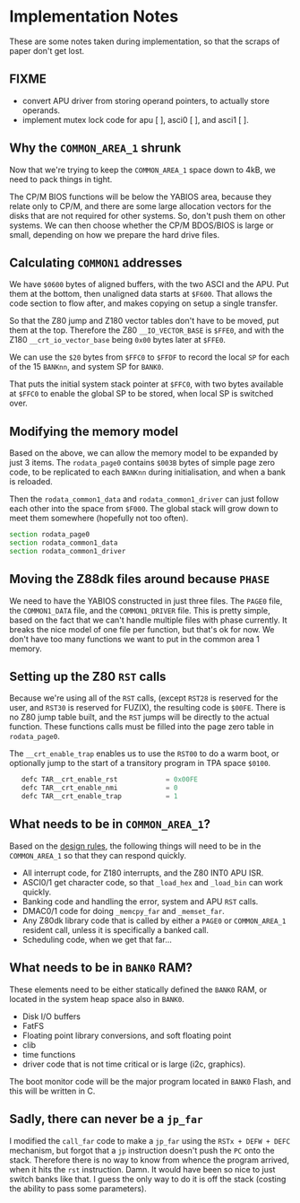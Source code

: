 # Implementation Notes

These are some notes taken during implementation, so that the scraps of paper don't get lost.

## FIXME

- convert APU driver from storing operand pointers, to actually store operands.<br>
- implement mutex lock code for apu [ ], asci0 [ ], and asci1 [ ].<br>

## Why the `COMMON_AREA_1` shrunk

Now that we're trying to keep the `COMMON_AREA_1` space down to 4kB, we need to pack things in tight.

The CP/M BIOS functions will be below the YABIOS area, because they relate only to CP/M, and there are some large allocation vectors for the disks that are not required for other systems. So, don't push them on other systems. We can then choose whether the CP/M BDOS/BIOS is large or small, depending on how we prepare the hard drive files.

## Calculating `COMMON1` addresses

We have `$0600` bytes of aligned buffers, with the two ASCI and the APU. Put them at the bottom, then unaligned data starts at `$F600`. That allows the code section to flow after, and makes copying on setup a single transfer.

So that the Z80 jump and Z180 vector tables don't have to be moved, put them at the top. Therefore the Z80 `__IO_VECTOR_BASE` is `$FFE0`, and with the Z180 `__crt_io_vector_base` being `0x00` bytes later at `$FFE0`.

We can use the `$20` bytes from `$FFC0` to `$FFDF` to record the local `SP` for each of the 15 `BANKnn`, and system SP for `BANK0`.

That puts the initial system stack pointer at `$FFC0`, with two bytes available at `$FFC0` to enable the global SP to be stored, when local SP is switched over.

## Modifying the memory model

Based on the above, we can allow the memory model to be expanded by just 3 items. The `rodata_page0` contains `$003B` bytes of simple page zero code, to be replicated to each `BANKnn` during initialisation, and when a bank is reloaded.

Then the `rodata_common1_data` and `rodata_common1_driver` can just follow each other into the space from `$F000`. The global stack will grow down to meet them somewhere (hopefully not too often).

```asm
section rodata_page0
section rodata_common1_data
section rodata_common1_driver
```

## Moving the Z88dk files around because `PHASE`

We need to have the YABIOS constructed in just three files. The `PAGE0` file, the `COMMON1_DATA` file, and the `COMMON1_DRIVER` file. This is pretty simple, based on the fact that we can't handle multiple files with phase currently. It breaks the nice model of one file per function, but that's ok for now. We don't have too many functions we want to put in the common area 1 memory.

## Setting up the Z80 `RST` calls

Because we're using all of the `RST` calls, (except `RST28` is reserved for the user, and `RST30` is reserved for FUZIX), the resulting code is `$00FE`. There is no Z80 jump table built, and the `RST` jumps will be directly to the actual function. These functions calls must be filled into the page zero table in `rodata_page0`.

The `__crt_enable_trap` enables us to use the `RST00` to do a warm boot, or optionally jump to the start of a transitory program in TPA space `$0100`.

```asm
   defc TAR__crt_enable_rst            = 0x00FE
   defc TAR__crt_enable_nmi            = 0
   defc TAR__crt_enable_trap           = 1
```

## What needs to be in `COMMON_AREA_1`?

Based on the [design rules](https://github.com/feilipu/yaz180/blob/master/yabios/README.MD#design-rules), the following things will need to be in the `COMMON_AREA_1` so that they can respond quickly.

- All interrupt code, for Z180 interrupts, and the Z80 INT0 APU ISR.
- ASCI0/1 get character code, so that `_load_hex` and `_load_bin` can work quickly.
- Banking code and handling the error, system and APU `RST` calls.
- DMAC0/1 code for doing `_memcpy_far` and `_memset_far`.
- Any Z80dk library code that is called by either a `PAGE0` or `COMMON_AREA_1` resident call, unless it is specifically a banked call.
- Scheduling code, when we get that far...

## What needs to be in `BANK0` RAM?

These elements need to be either statically defined the `BANK0` RAM, or located in the system heap space also in `BANK0`.

- Disk I/O buffers
- FatFS
- Floating point library conversions, and soft floating point
- clib
- time functions
- driver code that is not time critical or is large (i2c, graphics).

The boot monitor code will be the major program located in `BANK0` Flash, and this will be written in C.

## Sadly, there can never be a `jp_far`

I modified the `call_far` code to make a `jp_far` using the `RSTx + DEFW + DEFC` mechanism, but forgot that a `jp` instruction doesn't push the `PC` onto the stack. Therefore there is no way to know from whence the program arrived, when it hits the `rst` instruction. Damn. It would have been so nice to just switch banks like that. I guess the only way to do it is off the stack (costing the ability to pass some parameters).



